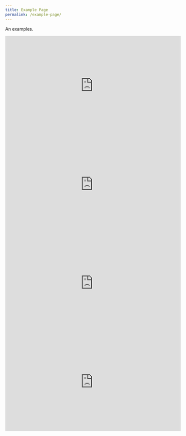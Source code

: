 ```yaml
---
title: Example Page
permalink: /example-page/
---
```

An examples.

<iframe width="560" height="315" src="https://www.youtube.com/embed/Wj5FVhbd8ps" title="YouTube video player" frameborder="0" allow="accelerometer; autoplay; clipboard-write; encrypted-media; gyroscope; picture-in-picture" allowfullscreen></iframe>


<iframe width="560" height="315" src="https://www.youtube.com/embed/-Tap-bQ9PEc" title="YouTube video player" frameborder="0" allow="accelerometer; autoplay; clipboard-write; encrypted-media; gyroscope; picture-in-picture" allowfullscreen></iframe>


<iframe width="560" height="315" src="https://www.youtube.com/embed/dcKeeSyfhFs" title="YouTube video player" frameborder="0" allow="accelerometer; autoplay; clipboard-write; encrypted-media; gyroscope; picture-in-picture" allowfullscreen></iframe>
 
 <iframe width="560" height="315" src="https://www.youtube.com/embed/8\_ln9kgR9pQ" title="YouTube video player" frameborder="0" allow="accelerometer; autoplay; clipboard-write; encrypted-media; gyroscope; picture-in-picture" allowfullscreen></iframe>